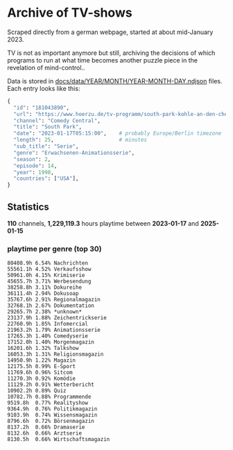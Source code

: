 # Archive of TV-shows

Scraped directly from a german webpage, started at about mid-January 2023.

TV is not as important anymore but still, archiving the decisions of which programs to run at what time
becomes another puzzle piece in the revelation of mind-control.. 

Data is stored in [docs/data/YEAR/MONTH/YEAR-MONTH-DAY.ndjson](docs/data/) files. 
Each entry looks like this:

```python
{
  "id": "181043890", 
  "url": "https://www.hoerzu.de/tv-programm/south-park-kohle-an-den-chefkoch/bid_181043890/", 
  "channel": "Comedy Central", 
  "title": "South Park", 
  "date": "2023-01-17T05:15:00",    # probably Europe/Berlin timezone 
  "length": 25,                     # minutes 
  "sub_title": "Serie", 
  "genre": "Erwachsenen-Animationsserie", 
  "season": 2, 
  "episode": 14, 
  "year": 1998, 
  "countries": ["USA"],
}
```

## Statistics

**110** channels, **1,229,119.3** hours playtime between **2023-01-17** and **2025-01-15**


### playtime per genre (top 30)

    80408.9h 6.54% Nachrichten
    55561.1h 4.52% Verkaufsshow
    50961.0h 4.15% Krimiserie
    45655.7h 3.71% Werbesendung
    38258.8h 3.11% Dokureihe
    36111.4h 2.94% Dokusoap
    35767.6h 2.91% Regionalmagazin
    32768.1h 2.67% Dokumentation
    29265.7h 2.38% *unknown*
    23137.9h 1.88% Zeichentrickserie
    22760.9h 1.85% Infomercial
    21963.2h 1.79% Animationsserie
    17265.3h 1.40% Comedyserie
    17152.0h 1.40% Morgenmagazin
    16201.6h 1.32% Talkshow
    16053.3h 1.31% Religionsmagazin
    14950.9h 1.22% Magazin
    12175.5h 0.99% E-Sport
    11769.6h 0.96% Sitcom
    11270.3h 0.92% Komödie
    11129.2h 0.91% Wetterbericht
    10902.2h 0.89% Quiz
    10782.7h 0.88% Programmende
    9519.8h  0.77% Realityshow
    9364.9h  0.76% Politikmagazin
    9103.9h  0.74% Wissensmagazin
    8796.6h  0.72% Börsenmagazin
    8137.2h  0.66% Dramaserie
    8132.6h  0.66% Arztserie
    8130.5h  0.66% Wirtschaftsmagazin
